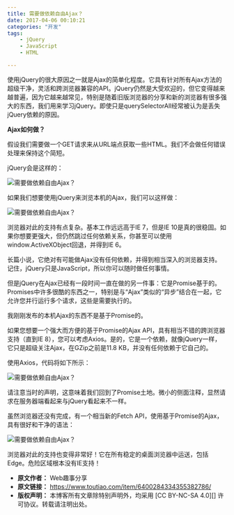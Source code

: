 ```yaml
---
title: 需要做依赖自由Ajax？
date: 2017-04-06 00:10:21
categories: "开发"
tags:
	- jQuery
	- JavaScript
	- HTML

---
```


使用jQuery的很大原因之一就是Ajax的简单化程度。它具有针对所有Ajax方法的超级干净，灵活和跨浏览器兼容的API。jQuery仍然是大受欢迎的，但它变得越来越普遍，因为它越来越常见，特别是随着旧版浏览器的分享和新的浏览器有很多强大的东西，我们用来学习jQuery。即使只是querySelectorAll经常被认为是丢失jQuery依赖的原因。

**Ajax如何做？**

假设我们需要做一个GET请求来从URL端点获取一些HTML。我们不会做任何错误处理来保持这个简短。

jQuery会是这样的：

![需要做依赖自由Ajax？][Ajax]

如果我们想要使用jQuery来浏览本机的Ajax，我们可以这样做：

![需要做依赖自由Ajax？][Ajax 1]

浏览器对此的支持有点复杂。基本工作远远高于IE 7，但是IE 10是真的很稳固。如果你想要更强大，但仍然跳过任何依赖关系，你甚至可以使用window.ActiveXObject回退，并得到IE 6。

长篇小说，它绝对有可能做Ajax没有任何依赖，并得到相当深入的浏览器支持。记住，jQuery只是JavaScript，所以你可以随时做任何事情。

但是jQuery在Ajax已经有一段时间一直在做的另一件事：它是Promise基于的。Promises中许多很酷的东西之一，特别是与“Ajax”类似的“异步”结合在一起，它允许您并行运行多个请求，这些是需要执行的。

我刚刚发布的本机Ajax的东西不是基于Promise的。

如果您想要一个强大而方便的基于Promise的Ajax API，具有相当不错的跨浏览器支持（直到IE 8），您可以考虑Axios。是的，它是一个依赖，就像jQuery一样，它只是超级关注Ajax，在GZip之前是11.8 KB，并没有任何依赖于它自己的。

使用Axios，代码将如下所示：

![需要做依赖自由Ajax？][Ajax 2]

请注意当时的声明，这意味着我们回到了Promise土地。微小的侧面注释，显然请求在服务器端看起来与jQuery看起来不一样。

虽然浏览器还没有完成，有一个相当新的Fetch API，使用基于Promise的Ajax，具有很好和干净的语法：

![需要做依赖自由Ajax？][Ajax 3]

浏览器对此的支持也变得非常好！它在所有稳定的桌面浏览器中运送，包括Edge。危险区域根本没有IE支持！


[Ajax]: /pro/os/crawler/ZAIV-RUQA-IEIN.jpg
[Ajax 1]: /pro/os/crawler/EQUY-MUIA-VYNA.jpg
[Ajax 2]: /pro/os/crawler/FMJB-U2YE-VEBZ.jpg
[Ajax 3]: /pro/os/crawler/ERUA-VVQF-ZAAU.jpg
 *  **原文作者：** Web趣事分享
 *  **原文链接：** https://www.toutiao.com/item/6400284334355382786/
 *  **版权声明：** 本博客所有文章除特别声明外，均采用 [CC BY-NC-SA 4.0][] 许可协议。转载请注明出处。